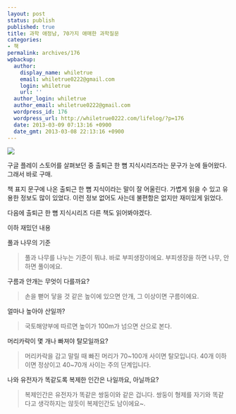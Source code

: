 ```yaml
---
layout: post
status: publish
published: true
title: 과학 애정남, 70가지 애매한 과학질문
categories:
- 책
permalink: archives/176
wpbackup:
  author:
    display_name: whiletrue
    email: whiletrue0222@gmail.com
    login: whiletrue
    url: ''
  author_login: whiletrue
  author_email: whiletrue0222@gmail.com
  wordpress_id: 176
  wordpress_url: http://whiletrue0222.com/lifelog/?p=176
  date: 2013-03-09 07:13:16 +0900
  date_gmt: 2013-03-08 22:13:16 +0900
---
```


![](http://misc.ridibooks.com/cover/752000076/xxlarge)

구글 플레이 스토어를 살펴보던 중 출퇴근 한 뼘 지식시리즈라는 문구가 눈에 들어왔다. 그래서 바로 구매.

책 표지 문구에 나온 출퇴근 한 뼘 지식이라는 말이 잘 어울린다.
가볍게 읽을 수 있고 유용한 정보도 많이 있었다. 이런 정보 없어도 사는데 불편함은 없지만 재미있게 읽었다.

다음에 출퇴근 한 뼘 지식시리즈 다른 책도 읽어봐야겠다.

이하 재밌던 내용

풀과 나무의 기준

> 풀과 나무를 나누는 기준이 뭐냐. 바로 부피생장이에요. 부피생장을 하면 나무, 안 하면 풀이에요.

구름과 안개는 무엇이 다를까요?

> 손을 뻗어 닿을 것 같은 높이에 있으면 안개, 그 이상이면 구름이에요.

얼마나 높아야 산일까?

> 국토해양부에 따르면 높이가 100m가 넘으면 산으로 본다.

머리카락이 몇 개나 빠져야 탈모일까요?

> 머리카락을 감고 말릴 때 빠진 머리가 70~100개 사이면 탈모입니다. 40개 이하이면 정상이고 40~70개 사이는 주의 단계입니다.

나와 유전자가 똑같도록 복제한 인간은 나일까요, 아닐까요?

> 복제인간은 유전자가 똑같은 쌍둥이와 같은 겁니다. 쌍둥이 형제를 자기와 똑같다고 생각하지는 않듯이 복제인간도 남이에요~.
